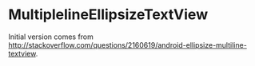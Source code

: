 MultiplelineEllipsizeTextView
==========================

Initial version comes from http://stackoverflow.com/questions/2160619/android-ellipsize-multiline-textview.